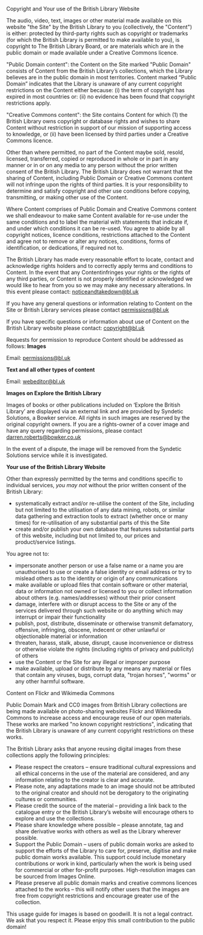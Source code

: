 Copyright and Your use of the British Library Website

The audio, video, text, images or other material made available on this website "the Site" by the British Library to you (collectively, the "Content") is either: protected by third-party rights such as copyright or trademarks (for which the British Library is permitted to make available to you), is copyright to The British Library Board, or are materials which are in the public domain or made available under a Creative Commons licence.

"Public Domain content": the Content on the Site marked "Public Domain" consists of Content from the British Library’s collections, which the Library believes are in the public domain in most territories. Content marked “Public Domain” indicates that the Library is unaware of any current copyright restrictions on the Content either because: (i) the term of copyright has expired in most countries or: (ii) no evidence has been found that copyright restrictions apply.

"Creative Commons content": the Site contains Content for which (1) the British Library owns copyright or database rights and wishes to share Content without restriction in support of our mission of supporting access to knowledge, or (ii) have been licensed by third parties under a Creative Commons licence.

Other than where permitted, no part of the Content maybe sold, resold, licensed, transferred, copied or reproduced in whole or in part in any manner or in or on any media to any person without the prior written consent of the British Library. The British Library does not warrant that the sharing of Content, including Public Domain or Creative Commons content will not infringe upon the rights of third parties. It is your responsibility to determine and satisfy copyright and other use conditions before copying, transmitting, or making other use of the Content.

Where Content comprises of Public Domain and Creative Commons content we shall endeavour to make same Content available for re-use under the same conditions and to label the material with statements that indicate if, and under which conditions it can be re-used. You agree to abide by all copyright notices, licence conditions, restrictions attached to the Content and agree not to remove or alter any notices, conditions, forms of identification, or dedications, if required not to.

The British Library has made every reasonable effort to locate, contact and acknowledge rights holders and to correctly apply terms and conditions to Content. In the event that any Contentinfringes your rights or the rights of any third parties, or Content is not properly identified or acknowledged we would like to hear from you so we may make any necessary alterations. In this event please contact: noticeandtakedown@bl.uk

If you have any general questions or information relating to Content on the Site or British Library services please contact permissions@bl.uk

If you have specific questions or information about use of Content on the British Library website please contact: copyright@bl.uk

Requests for permission to reproduce Content should be addressed as follows: **Images**

Email: permissions@bl.uk

**Text and all other types of content**

Email: webeditor@bl.uk

**Images on Explore the British Library**

Images of books or other publications included on ‘Explore the British Library’ are displayed via an external link and are provided by Syndetic Solutions, a Bowker service. All rights in such images are reserved by the original copyright owners. If you are a rights-owner of a cover image and have any query regarding permissions, please contact darren.roberts@bowker.co.uk

In the event of a dispute, the image will be removed from the Syndetic Solutions service while it is investigated.

**Your use of the British Library Website**

Other than expressly permitted by the terms and conditions specific to individual services, _you may not_ without the prior written consent of the British Library:

*   systematically extract and/or re-utilise the content of the Site, including but not limited to the utilisation of any data mining, robots, or similar data gathering and extraction tools to extract (whether once or many times) for re-utilisation of any substantial parts of this the Site
*   create and/or publish your own database that features substantial parts of this website, including but not limited to, our prices and product/service listings.

You agree not to:

*   impersonate another person or use a false name or a name you are unauthorised to use or create a false identity or email address or try to mislead others as to the identity or origin of any communications
*   make available or upload files that contain software or other material, data or information not owned or licensed to you or collect information about others (e.g. names/addresses) without their prior consent
*   damage, interfere with or disrupt access to the Site or any of the services delivered through such website or do anything which may interrupt or impair their functionality
*   publish, post, distribute, disseminate or otherwise transmit defamatory, offensive, infringing, obscene, indecent or other unlawful or objectionable material or information
*   threaten, harass, stalk, abuse, disrupt, cause inconvenience or distress or otherwise violate the rights (including rights of privacy and publicity) of others
*   use the Content or the Site for any illegal or improper purpose
*   make available, upload or distribute by any means any material or files that contain any viruses, bugs, corrupt data, "trojan horses", "worms" or any other harmful software.

Content on Flickr and Wikimedia Commons

Public Domain Mark and CC0 images from British Library collections are being made available on photo-sharing websites Flickr and Wikimedia Commons to increase access and encourage reuse of our open materials. These works are marked "no known copyright restrictions", indicating that the British Library is unaware of any current copyright restrictions on these works.

The British Library asks that anyone reusing digital images from these collections apply the following principles:

*   Please respect the creators – ensure traditional cultural expressions and all ethical concerns in the use of the material are considered, and any information relating to the creator is clear and accurate.
*   Please note, any adaptations made to an image should not be attributed to the original creator and should not be derogatory to the originating cultures or communities.
*   Please credit the source of the material – providing a link back to the catalogue entry or the British Library’s website will encourage others to explore and use the collections.
*   Please share knowledge where possible – please annotate, tag and share derivative works with others as well as the Library wherever possible.
*   Support the Public Domain – users of public domain works are asked to support the efforts of the Library to care for, preserve, digitise and make public domain works available. This support could include monetary contributions or work in kind, particularly when the work is being used for commercial or other for-profit purposes. High-resolution images can be sourced from Images Online.
*   Please preserve all public domain marks and creative commons licences attached to the works – this will notify other users that the images are free from copyright restrictions and encourage greater use of the collection.

This usage guide for images is based on goodwill. It is not a legal contract. We ask that you respect it. Please enjoy this small contribution to the public domain!